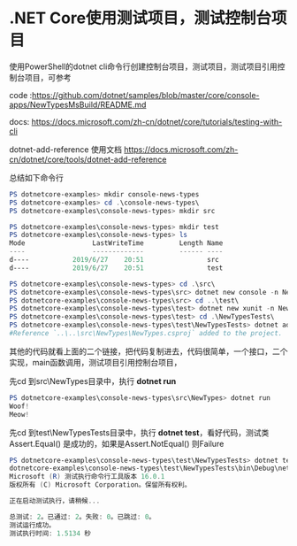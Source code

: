 

# .NET Core使用测试项目，测试控制台项目
使用PowerShell的dotnet cli命令行创建控制台项目，测试项目，测试项目引用控制台项目，可参考 

code :https://github.com/dotnet/samples/blob/master/core/console-apps/NewTypesMsBuild/README.md

docs: https://docs.microsoft.com/zh-cn/dotnet/core/tutorials/testing-with-cli

dotnet-add-reference 使用文档 https://docs.microsoft.com/zh-cn/dotnet/core/tools/dotnet-add-reference

总结如下命令行
~~~PowerShell
PS dotnetcore-examples> mkdir console-news-types
PS dotnetcore-examples> cd .\console-news-types\ 
PS dotnetcore-examples\console-news-types> mkdir src

PS dotnetcore-examples\console-news-types> mkdir test
PS dotnetcore-examples\console-news-types> ls
Mode                 LastWriteTime         Length Name
----                 -------------         ------ ----
d----           2019/6/27    20:51                src
d----           2019/6/27    20:51                test

PS dotnetcore-examples\console-news-types> cd .\src\
PS dotnetcore-examples\console-news-types\src> dotnet new console -n NewTypes
PS dotnetcore-examples\console-news-types\src> cd ..\test\  
PS dotnetcore-examples\console-news-types\test> dotnet new xunit -n NewTypesTests 
PS dotnetcore-examples\console-news-types\test> cd .\NewTypesTests\
PS dotnetcore-examples\console-news-types\test\NewTypesTests> dotnet add reference ../../src/NewTypes/NewTypes.csproj
#Reference `..\..\src\NewTypes\NewTypes.csproj` added to the project.
~~~

其他的代码就看上面的二个链接，把代码复制进去，代码很简单，一个接口，二个实现，main函数调用，测试项目引用控制台项目，

先cd 到src\NewTypes目录中，执行 **dotnet run**
~~~PowerShell
PS dotnetcore-examples\console-news-types\src\NewTypes> dotnet run
Woof!
Meow!
~~~

先cd 到test\NewTypesTests目录中，执行 **dotnet test**，看好代码，测试类 Assert.Equal() 是成功的，如果是Assert.NotEqual() 则Failure
~~~PowerShell
PS dotnetcore-examples\console-news-types\test\NewTypesTests> dotnet test
dotnetcore-examples\console-news-types\test\NewTypesTests\bin\Debug\netcoreapp3.0\NewTypesTests.dll 的测试运行(.NETCoreApp,Version=v3.0)
Microsoft (R) 测试执行命令行工具版本 16.0.1
版权所有 (C) Microsoft Corporation。保留所有权利。

正在启动测试执行，请稍候...

总测试: 2。已通过: 2。失败: 0。已跳过: 0。
测试运行成功。
测试执行时间: 1.5134 秒
~~~
